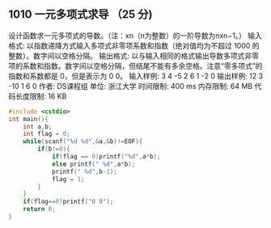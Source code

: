 ## 1010 一元多项式求导 （25 分)
设计函数求一元多项式的导数。（注：xn（n为整数）的一阶导数为nxn−1。）
输入格式:
以指数递降方式输入多项式非零项系数和指数（绝对值均为不超过 1000 的整数）。数字间以空格分隔。
输出格式:
以与输入相同的格式输出导数多项式非零项的系数和指数。数字间以空格分隔，但结尾不能有多余空格。注意“零多项式”的指数和系数都是 0，但是表示为 0
0。
输入样例:
3 4 -5 2 6 1 -2 0
输出样例:
12 3 -10 1 6 0
作者: DS课程组
单位: 浙江大学
时间限制: 400 ms
内存限制: 64 MB
代码长度限制: 16 KB
```cpp
#include <cstdio>
int main(){
    int a,b;
    int flag = 0;
    while(scanf("%d %d",&a,&b)!=EOF){
        if(b!=0){
            if(flag == 0)printf("%d",a*b);
            else printf(" %d",a*b);
            printf(" %d",b-1);
            flag = 1;
        }
    }
    if(flag==0)printf("0 0");
    return 0;
}
```

